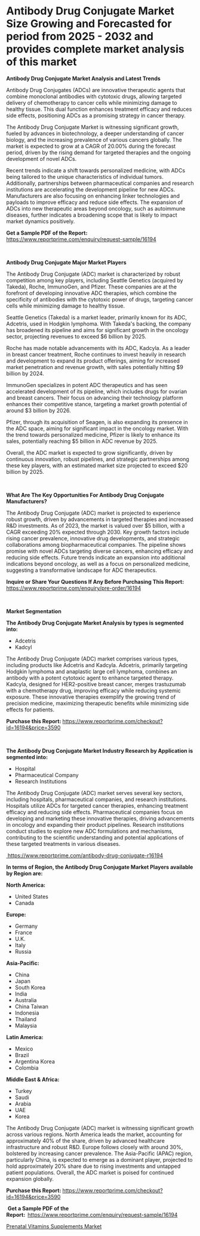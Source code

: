<p><h1>Antibody Drug Conjugate Market Size Growing and Forecasted for period from 2025 - 2032 and provides complete market analysis of this market</h1></p><p><strong>Antibody Drug Conjugate Market Analysis and Latest Trends</strong></p>
<p><p>Antibody Drug Conjugates (ADCs) are innovative therapeutic agents that combine monoclonal antibodies with cytotoxic drugs, allowing targeted delivery of chemotherapy to cancer cells while minimizing damage to healthy tissue. This dual function enhances treatment efficacy and reduces side effects, positioning ADCs as a promising strategy in cancer therapy.</p><p>The Antibody Drug Conjugate Market is witnessing significant growth, fueled by advances in biotechnology, a deeper understanding of cancer biology, and the increasing prevalence of various cancers globally. The market is expected to grow at a CAGR of 20.00% during the forecast period, driven by the rising demand for targeted therapies and the ongoing development of novel ADCs. </p><p>Recent trends indicate a shift towards personalized medicine, with ADCs being tailored to the unique characteristics of individual tumors. Additionally, partnerships between pharmaceutical companies and research institutions are accelerating the development pipeline for new ADCs. Manufacturers are also focusing on enhancing linker technologies and payloads to improve efficacy and reduce side effects. The expansion of ADCs into new therapeutic areas beyond oncology, such as autoimmune diseases, further indicates a broadening scope that is likely to impact market dynamics positively.</p></p>
<p><strong>Get a Sample PDF of the Report:&nbsp;</strong> <a href="https://www.reportprime.com/enquiry/request-sample/16194?utm_campaign=2137&utm_medium=2&utm_source=Github&utm_content=ia&utm_term=20032025&utm_id=antibody-drug-conjugate">https://www.reportprime.com/enquiry/request-sample/16194</a></p>
<p>&nbsp;</p>
<p><strong>Antibody Drug Conjugate Major Market Players</strong></p>
<p><p>The Antibody Drug Conjugate (ADC) market is characterized by robust competition among key players, including Seattle Genetics (acquired by Takeda), Roche, ImmunoGen, and Pfizer. These companies are at the forefront of developing innovative ADC therapies, which combine the specificity of antibodies with the cytotoxic power of drugs, targeting cancer cells while minimizing damage to healthy tissue.</p><p>Seattle Genetics (Takeda) is a market leader, primarily known for its ADC, Adcetris, used in Hodgkin lymphoma. With Takeda's backing, the company has broadened its pipeline and aims for significant growth in the oncology sector, projecting revenues to exceed $6 billion by 2025.</p><p>Roche has made notable advancements with its ADC, Kadcyla. As a leader in breast cancer treatment, Roche continues to invest heavily in research and development to expand its product offerings, aiming for increased market penetration and revenue growth, with sales potentially hitting $9 billion by 2024.</p><p>ImmunoGen specializes in potent ADC therapeutics and has seen accelerated development of its pipeline, which includes drugs for ovarian and breast cancers. Their focus on advancing their technology platform enhances their competitive stance, targeting a market growth potential of around $3 billion by 2026.</p><p>Pfizer, through its acquisition of Seagen, is also expanding its presence in the ADC space, aiming for significant impact in the oncology market. With the trend towards personalized medicine, Pfizer is likely to enhance its sales, potentially reaching $5 billion in ADC revenue by 2025.</p><p>Overall, the ADC market is expected to grow significantly, driven by continuous innovation, robust pipelines, and strategic partnerships among these key players, with an estimated market size projected to exceed $20 billion by 2025.</p></p>
<p>&nbsp;</p>
<p><strong>What Are The Key Opportunities For Antibody Drug Conjugate Manufacturers?</strong></p>
<p><p>The Antibody Drug Conjugate (ADC) market is projected to experience robust growth, driven by advancements in targeted therapies and increased R&D investments. As of 2023, the market is valued over $5 billion, with a CAGR exceeding 20% expected through 2030. Key growth factors include rising cancer prevalence, innovative drug developments, and strategic collaborations among biopharmaceutical companies. The pipeline shows promise with novel ADCs targeting diverse cancers, enhancing efficacy and reducing side effects. Future trends indicate an expansion into additional indications beyond oncology, as well as a focus on personalized medicine, suggesting a transformative landscape for ADC therapeutics.</p></p>
<p><strong>Inquire or Share Your Questions If Any Before Purchasing This Report:</strong> <a href="https://www.reportprime.com/enquiry/pre-order/16194?utm_campaign=2137&utm_medium=2&utm_source=Github&utm_content=ia&utm_term=20032025&utm_id=antibody-drug-conjugate">https://www.reportprime.com/enquiry/pre-order/16194</a></p>
<p>&nbsp;</p>
<p><strong>Market Segmentation</strong></p>
<p><strong>The Antibody Drug Conjugate Market Analysis by types is segmented into:</strong></p>
<p><ul><li>Adcetris</li><li>Kadcyl</li></ul></p>
<p><p>The Antibody Drug Conjugate (ADC) market comprises various types, including products like Adcetris and Kadcyla. Adcetris, primarily targeting Hodgkin lymphoma and anaplastic large cell lymphoma, combines an antibody with a potent cytotoxic agent to enhance targeted therapy. Kadcyla, designed for HER2-positive breast cancer, merges trastuzumab with a chemotherapy drug, improving efficacy while reducing systemic exposure. These innovative therapies exemplify the growing trend of precision medicine, maximizing therapeutic benefits while minimizing side effects for patients.</p></p>
<p><strong>Purchase this Report:&nbsp;</strong><a href="https://www.reportprime.com/checkout?id=16194&price=3590&utm_campaign=2137&utm_medium=2&utm_source=Github&utm_content=ia&utm_term=20032025&utm_id=antibody-drug-conjugate">https://www.reportprime.com/checkout?id=16194&price=3590</a></p>
<p>&nbsp;</p>
<p><strong>The Antibody Drug Conjugate Market Industry Research by Application is segmented into:</strong></p>
<p><ul><li>Hospital</li><li>Pharmaceutical Company</li><li>Research Institutions</li></ul></p>
<p><p>The Antibody Drug Conjugate (ADC) market serves several key sectors, including hospitals, pharmaceutical companies, and research institutions. Hospitals utilize ADCs for targeted cancer therapies, enhancing treatment efficacy and reducing side effects. Pharmaceutical companies focus on developing and marketing these innovative therapies, driving advancements in oncology and expanding their product pipelines. Research institutions conduct studies to explore new ADC formulations and mechanisms, contributing to the scientific understanding and potential applications of these targeted treatments in various diseases.</p></p>
<p><a href="https://www.reportprime.com/antibody-drug-conjugate-r16194?utm_campaign=2137&utm_medium=2&utm_source=Github&utm_content=ia&utm_term=20032025&utm_id=antibody-drug-conjugate">&nbsp;https://www.reportprime.com/antibody-drug-conjugate-r16194</a></p>
<p><strong>In terms of Region, the Antibody Drug Conjugate Market Players available by Region are:</strong></p>
<p>
    <p> <strong> North America: </strong>
        <ul>
            <li>United States</li>
            <li>Canada</li>
        </ul>
        </p> 
    <p> <strong> Europe: </strong>
        <ul>
            <li>Germany</li>
            <li>France</li>
            <li>U.K.</li>
            <li>Italy</li>
            <li>Russia</li>
        </ul>
        </p> 
    <p> <strong> Asia-Pacific: </strong>
        <ul>
            <li>China</li>
            <li>Japan</li>
            <li>South Korea</li>
            <li>India</li>
            <li>Australia</li>
            <li>China Taiwan</li>
            <li>Indonesia</li>
            <li>Thailand</li>
            <li>Malaysia</li>
        </ul>
        </p> 
    <p> <strong> Latin America: </strong>
        <ul>
            <li>Mexico</li>
            <li>Brazil</li>
            <li>Argentina Korea</li>
            <li>Colombia</li>
        </ul>
        </p> 
    <p> <strong> Middle East & Africa: </strong>
        <ul>
            <li>Turkey</li>
            <li>Saudi</li>
            <li>Arabia</li>
            <li>UAE</li>
            <li>Korea</li>
        </ul>
    </p>
    </p>
<p><p>The Antibody Drug Conjugate (ADC) market is witnessing significant growth across various regions. North America leads the market, accounting for approximately 40% of the share, driven by advanced healthcare infrastructure and robust R&D. Europe follows closely with around 30%, bolstered by increasing cancer prevalence. The Asia-Pacific (APAC) region, particularly China, is expected to emerge as a dominant player, projected to hold approximately 20% share due to rising investments and untapped patient populations. Overall, the ADC market is poised for continued expansion globally.</p></p>
<p><strong>Purchase this Report: </strong><a href="https://www.reportprime.com/checkout?id=16194&price=3590&utm_campaign=2137&utm_medium=2&utm_source=Github&utm_content=ia&utm_term=20032025&utm_id=antibody-drug-conjugate">https://www.reportprime.com/checkout?id=16194&price=3590</a></p>
<p>&nbsp;<strong>Get a Sample PDF of the Report:&nbsp;&nbsp;</strong><a href="https://www.reportprime.com/enquiry/request-sample/16194?utm_campaign=2137&utm_medium=2&utm_source=Github&utm_content=ia&utm_term=20032025&utm_id=antibody-drug-conjugate">https://www.reportprime.com/enquiry/request-sample/16194</a></p>
<p><strong></strong></p>
<p><p><a href="https://github.com/ummulmzu/Market-Research-Report-List-1/blob/main/prenatal-vitamins-supplements-market.md?utm_campaign=2137&utm_medium=2&utm_source=Github&utm_content=ia&utm_term=20032025&utm_id=antibody-drug-conjugate">Prenatal Vitamins Supplements Market</a></p></p>